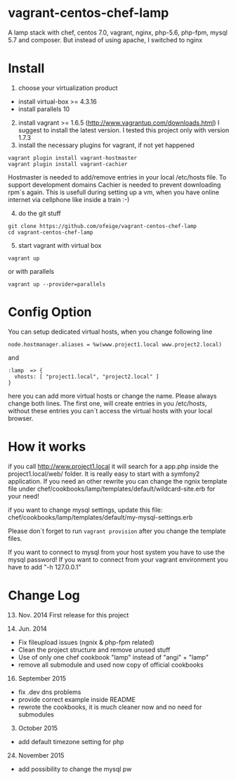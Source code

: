 vagrant-centos-chef-lamp
========================

A lamp stack with chef, centos 7.0, vagrant, nginx, php-5.6, php-fpm, mysql 5.7 and composer. But instead of using apache, I switched to nginx

Install
=======

1. choose your virtualization product
 - install virtual-box >= 4.3.16
 - install parallels 10
2. install vagrant >= 1.6.5 (http://www.vagrantup.com/downloads.html) I suggest to install the latest version. I tested this project only with version 1.7.3
3. install the necessary plugins for vagrant, if not yet happened
```
vagrant plugin install vagrant-hostmaster
vagrant plugin install vagrant-cachier
```

Hostmaster is needed to add/remove entries in your local /etc/hosts file. To support development domains
Cachier is needed to prevent downloading rpm´s again. This is usefull during setting up a vm, when you have online internet via cellphone like inside a train :-)


4. do the git stuff
```
git clone https://github.com/ofeige/vagrant-centos-chef-lamp
cd vagrant-centos-chef-lamp
```

5. start vagrant with virtual box
```
vagrant up
```
or with parallels
```
vagrant up --provider=parallels
```

Config Option
=============

You can setup dedicated virtual hosts, when you change following line

```
node.hostmanager.aliases = %w(www.project1.local www.project2.local)
```

and

```
:lamp  => {
  vhosts: [ "project1.local", "project2.local" ]
}
```

here you can add more virtual hosts or change the name. Please always change both lines. The first one, will create entries in you /etc/hosts, without these entries you can´t access the virtual hosts with your local browser.

How it works
============

if you call http://www.project1.local it will search for a app.php inside the project1.local/web/ folder. It is really easy to start with a symfony2 application. If you need an other rewrite you can change the ngnix template file under chef/cookbooks/lamp/templates/default/wildcard-site.erb for your need!

if you want to change mysql settings, update this file: chef/cookbooks/lamp/templates/default/my-mysql-settings.erb

Please don´t forget to run ```vagrant provision``` after you change the template files.

If you want to connect to mysql from your host system you have to use the mysql password! If you want to connect from your vagrant environment you have to add "-h 127.0.0.1"

Change Log
==========
13. Nov. 2014
First release for this project

22. Jun. 2014
- Fix fileupload issues (ngnix & php-fpm related)
- Clean the project structure and remove unused stuff
- Use of only one chef cookbook "lamp" instead of "angi" + "lamp"
- remove all submodule and used now copy of official cookbooks

16. September 2015
- fix .dev dns problems
- provide correct example inside README
- rewrote the cookbooks, it is much cleaner now and no need for submodules

03. October 2015
- add default timezone setting for php

24. November 2015
- add possibility to change the mysql pw
